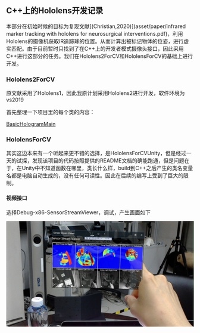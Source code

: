 ## C++上的Hololens开发记录

本部分在初始时候的目标为复现文献[(Christian,2020)](asset/paper/infrared marker tracking with hololens for neurosurgical interventions.pdf)，利用Hololens的摄像机获取IR追踪球的位置。从而计算出被标记物体的位姿，进行虚实匹配。由于目前暂时只找到了在C++上的开发者模式摄像头接口，因此采用C++进行这部分的任务。我们在Hololens2ForCV和HololensForCV的基础上进行开发。

### Hololens2ForCV

原文献采用了Hololens1，因此我原计划采用Hololens2进行开发，软件环境为vs2019

首先整理一下项目里的每个类的内容：

[BasicHologramMain](classes_BasicHologramMain.md)



### HololensForCV

其实这边本来有一个听起来更不错的选择，是HololensForCVUnity，但是经过一天的试探，发现该项目的代码按照提供的README文档的确能跑通，但是问题在于，在Unity中不知道函数在哪里，类长什么样，build到C++之后产生的类名变量名都是电脑自动生成的，没有任何可读性。因此在后续的编写上受到了巨大的限制。

#### 视频接口

选择Debug-x86-SensorStreamViewer，调试，产生画面如下

![20210719_222114_HoloLens](cpp_dev_record.assets/20210719_222114_HoloLens.jpg)

